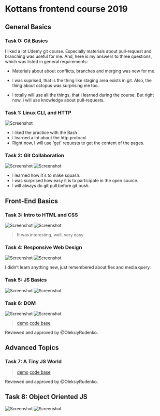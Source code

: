 # Kottans frontend course 2019

## General Basics

### Task 0: Git Basics

I liked a lot Udemy git course. Especially materials about pull-request and branching was useful for me.
And, here is my answers to three questions, which was listed in general requirements:

- Materials about about conflicts, branches and merging was new for me.

- I was suprised, that is the thing like staging area exists in git. Also, the thing about octopus was surprising me too.

- I totally will use all the things, that i learned during the course. But right now, i will use knowledge about pull-requests.

### Task 1: Linux CLI, and HTTP

![Screenshot](./task_linux_cli/Command_Line.png)

- I liked the practice with the Bash
- I learned a lot about the http protocol
- Right now, I will use 'get' requests to get the content of the pages.

### Task 2: Git Collaboration

![Screenshot](./task_git_collaboration/1.png)
![Screenshot](./task_git_collaboration/2.png)

- I learned how it`s to make squash.
- I was surprised how easy it is to participate in the open source.
- I will always do git pull before git push.


## Front-End Basics
### Task 3: Intro to HTML and CSS

![Screenshot](./task_git_html_css_intro/1.png)
![Screenshot](./task_git_html_css_intro/2.png)

> It was interesting, well, very easy.

### Task 4: Responsive Web Design

![Screenshot](./task_responsive_web_design/1.png)
![Screenshot](./task_responsive_web_design/2.png)

I didn't learn anything new, just remembered about flex and media query.

### Task 5: JS Basics

![Screenshot](./task_js_basics/1.png)
![Screenshot](./task_js_basics/2.png)

### Task 6: DOM

![Screenshot](./task_js_dom/1.png)
![Screenshot](./task_js_dom/2.png)

> [demo](https://beta-version-profile.github.io/js-dom)
> [code base](https://github.com/kottans/frontend-2019-homeworks/tree/master/submissions/beta-version-profile/js-dom)

Reviewed and approved by @OleksiyRudenko.


## Advanced Topics

### Task 7: A Tiny JS World 

> [demo](https://beta-version-profile.github.io/a-tiny-JS-world)
> [code base](https://github.com/kottans/frontend-2019-homeworks/blob/master/submissions/beta-version-profile/a-tiny-JS-world_/index.js)

Reviewed and approved by @OleksiyRudenko.

## Task 8: Object Oriented JS

![Screenshot](./task_js_oop/1.png)
![Screenshot](./task_js_oop/2.png)